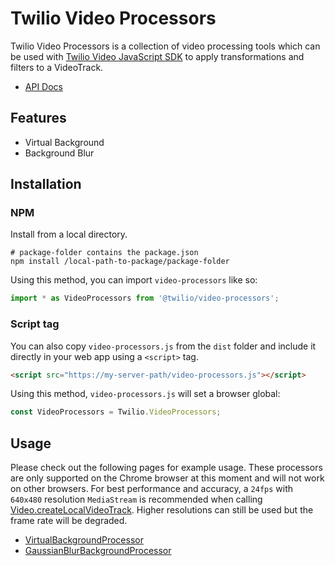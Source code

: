 # Twilio Video Processors

Twilio Video Processors is a collection of video processing tools which can be used with [Twilio Video JavaScript SDK](https://github.com/twilio/twilio-video.js) to apply transformations and filters to a VideoTrack.

* [API Docs](dist/docs/modules.html)

## Features

- Virtual Background
- Background Blur

## Installation

### NPM

Install from a local directory.

```
# package-folder contains the package.json
npm install /local-path-to-package/package-folder

```

Using this method, you can import `video-processors` like so:

```ts
import * as VideoProcessors from '@twilio/video-processors';
```

### Script tag

You can also copy `video-processors.js` from the `dist` folder and include it directly in your web app using a `<script>` tag.

 ```html
 <script src="https://my-server-path/video-processors.js"></script>
 ```

 Using this method, `video-processors.js` will set a browser global:
 
 ```ts
 const VideoProcessors = Twilio.VideoProcessors;
 ```

## Usage

Please check out the following pages for example usage. These processors are only supported on the Chrome browser at this moment and will not work on other browsers. For best performance and accuracy, a `24fps` with `640x480` resolution `MediaStream` is recommended when calling [Video.createLocalVideoTrack](https://media.twiliocdn.com/sdk/js/video/releases/2.13.1/docs/module-twilio-video.html#.createLocalVideoTrack__anchor). Higher resolutions can still be used but the frame rate will be degraded.

* [VirtualBackgroundProcessor](dist/docs/classes/virtualbackgroundprocessor.html)
* [GaussianBlurBackgroundProcessor](dist/docs/classes/gaussianblurbackgroundprocessor.html)
